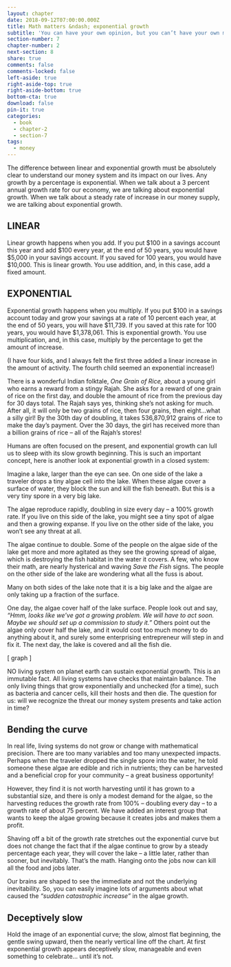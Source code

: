```yaml
---
layout: chapter
date: 2018-09-12T07:00:00.000Z
title: Math matters &ndash; exponential growth
subtitle: 'You can have your own opinion, but you can’t have your own math.'
section-number: 7
chapter-number: 2
next-section: 8
share: true
comments: false
comments-locked: false
left-aside: true
right-aside-top: true
right-aside-bottom: true
bottom-cta: true
download: false
pin-it: true
categories:
  - book
  - chapter-2
  - section-7
tags:
  - money
---
```

The difference between linear and exponential growth must be
absolutely clear to understand our money system and its impact
on our lives. Any growth by a percentage is exponential. When
we talk about a 3 percent annual growth rate for our economy,
we are talking about exponential growth. When we talk about a
steady rate of increase in our money supply, we are talking about
exponential growth.

## LINEAR

Linear growth happens when you add. If you put $100 in a savings
account this year and add $100 every year, at the end of 50 years, you
would have $5,000 in your savings account. If you saved for 100 years,
you would have $10,000. This is linear growth. You use addition, and,
in this case, add a fixed amount.

## EXPONENTIAL

Exponential growth happens when you multiply. If you put $100 in
a savings account today and grow your savings at a rate of 10 percent
each year, at the end of 50 years, you will have $11,739. If you saved at
this rate for 100 years, you would have $1,378,061. This is exponential
growth. You use multiplication, and, in this case, multiply by the
percentage to get the amount of increase.

(I have four kids, and I always felt the first three added a linear
increase in the amount of activity. The fourth child seemed an
exponential increase!)

There is a wonderful Indian folktale, _One Grain of Rice,_ about a young
girl who earns a reward from a stingy Rajah. She asks for a reward of
 one grain of rice on the first day, and double the amount of rice from
the previous day for 30 days total. The Rajah says yes, thinking she’s
not asking for much. After all, it will only be two grains of rice, then
four grains, then eight...what a silly girl! By the 30th day of doubling,
it takes 536,870,912 grains of rice to make the day’s payment. Over
the 30 days, the girl has received more than a billion grains of rice –
all of the Rajah’s stores!

Humans are often focused on the present, and exponential growth
can lull us to sleep with its slow growth beginning. This is such an
important concept, here is another look at exponential growth in a
closed system:

Imagine a lake, larger than the eye can see. On one side of the lake a
traveler drops a tiny algae cell into the lake. When these algae cover a
surface of water, they block the sun and kill the fish beneath. But this
is a very tiny spore in a very big lake.

The algae reproduce rapidly, doubling in size every day – a 100%
growth rate. If you live on this side of the lake, you might see a tiny
spot of algae and then a growing expanse. If you live on the other
side of the lake, you won’t see any threat at all.

The algae continue to double. Some of the people on the algae side of
the lake get more and more agitated as they see the growing spread of
algae, which is destroying the fish habitat in the water it covers. A few,
who know their math, are nearly hysterical and waving _Save the Fish_
signs. The people on the other side of the lake are wondering what all
the fuss is about.

Many on both sides of the lake note that it is a big lake and the algae
are only taking up a fraction of the surface.

One day, the algae cover half of the lake surface. People look out
and say, _“Hmm, looks like we’ve got a growing problem. We will have
to act soon. Maybe we should set up a commission to study it.”_ Others
point out the algae only cover half the lake, and it would cost too
much money to do anything about it, and surely some enterprising
 entrepreneur will step in and fix it. The next day, the lake is covered
and all the fish die.

[ graph ]

NO living system on planet earth can sustain exponential growth.
This is an immutable fact. All living systems have checks that
maintain balance. The only living things that grow exponentially and
unchecked (for a time), such as bacteria and cancer cells, kill their
hosts and then die. The question for us: will we recognize the threat
our money system presents and take action in time?

## Bending the curve

In real life, living systems do not grow or change with mathematical
precision. There are too many variables and too many unexpected
impacts. Perhaps when the traveler dropped the single spore into the
water, he told someone these algae are edible and rich in nutrients;
they can be harvested and a beneficial crop for your community – a
great business opportunity!

However, they find it is not worth harvesting until it has grown to a
substantial size, and there is only a modest demand for the algae, so
the harvesting reduces the growth rate from 100% – doubling every
day – to a growth rate of about 75 percent. We have added an interest
group that wants to keep the algae growing because it creates jobs
and makes them a profit.

Shaving off a bit of the growth rate stretches out the exponential
curve but does not change the fact that if the algae continue to grow
by a steady percentage each year, they will cover the lake – a little
later, rather than sooner, but inevitably. That’s the math. Hanging
onto the jobs now can kill all the food and jobs later.

Our brains are shaped to see the immediate and not the underlying
inevitability. So, you can easily imagine lots of arguments about what
caused the _“sudden catastrophic increase”_ in the algae growth.

## Deceptively slow

Hold the image of an exponential curve; the slow, almost flat
beginning, the gentle swing upward, then the nearly vertical line
off the chart. At first exponential growth appears deceptively slow,
manageable and even something to celebrate... until it’s not.

